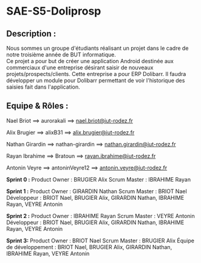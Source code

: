 # SAE-S5-Doliprosp

## Description :

Nous sommes un groupe d'étudiants réalisant un projet dans le cadre de notre troisième année de BUT informatique.  
Ce projet a pour but de créer une application Android destinée aux commerciaux d'une entreprise désirant saisir de nouveaux projets/prospects/clients. Cette entreprise a pour ERP Dolibarr. Il faudra développer un module pour Dolibarr permettant de voir l'historique des saisies fait dans l'application. 

## Equipe & Rôles :

Nael Briot       ==> aurorakali ==> nael.briot@iut-rodez.fr

Alix Brugier     ==> alixB31  ==> alix.brugier@iut-rodez.fr

Nathan Girardin  ==> nathan-girardin ==> nathan.girardin@iut-rodez.fr

Rayan Ibrahime   ==> Bratoun  ==> rayan.ibrahime@iut-rodez.fr

Antonin Veyre    ==> antoninVeyre12 ==> antonin.veyre@iut-rodez.fr

**Sprint 0 :**
Product Owner : BRUGIER Alix
Scrum Master : IBRAHIME Rayan

**Sprint 1 :**
Product Owner : GIRARDIN Nathan
Scrum Master : BRIOT Nael
Développeur : BRIOT Nael, BRUGIER Alix, GIRARDIN Nathan, IBRAHIME Rayan, VEYRE Antonin

**Sprint 2 :**
Product Owner : IBRAHIME Rayan
Scrum Master : VEYRE Antonin
Développeur  : BRIOT Nael, BRUGIER Alix, GIRARDIN Nathan, IBRAHIME Rayan, VEYRE Antonin

**Sprint 3:**
Product Owner : BRIOT Nael
Scrum Master : BRUGIER Alix
Équipe de développement : BRIOT Nael, BRUGIER Alix, GIRARDIN Nathan, IBRAHIME Rayan, VEYRE Antonin





